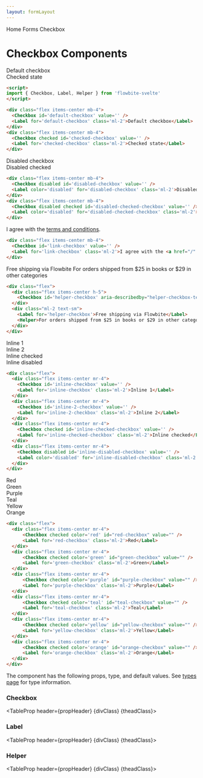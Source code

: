 ```yaml
---
layout: formLayout
---
```


<script>
  import Htwo from '../utils/Htwo.svelte'
  import ExampleDiv from '../utils/ExampleDiv.svelte'
  import TableProp from '../utils/TableProp.svelte'
  import TableDefaultRow from '../utils/TableDefaultRow.svelte'
  import { Checkbox, Label, Helper ,Breadcrumb, BreadcrumbItem } from "$lib/index"
  import { Home } from 'svelte-heros'
  import componentProps from '../props/Checkbox.json'
  import componentProps2 from '../props/Label.json'
  import componentProps3 from '../props/Helper.json'
  let items = componentProps.props
  let items2 = componentProps2.props
  let items3 = componentProps3.props

  let propHeader = ['Name', 'Type', 'Default']
  let divClass='w-full relative overflow-x-auto shadow-md sm:rounded-lg py-4'
  let theadClass ='text-xs text-gray-700 uppercase bg-gray-50 dark:bg-gray-700 dark:text-white'
</script>

<Breadcrumb>
  <BreadcrumbItem href="/" icon={Home} variation="solid">Home</BreadcrumbItem>
  <BreadcrumbItem href="/forms">Forms</BreadcrumbItem>
  <BreadcrumbItem>Checkbox</BreadcrumbItem>
</Breadcrumb>

<h1 class="text-3xl w-full dark:text-white py-8">Checkbox Components</h1>

<Htwo label="Examples" />

<ExampleDiv>
<div class="flex items-center mb-4">
  <Checkbox id='default-checkbox' value='' />
  <Label for='default-checkbox' class='ml-2'>Default checkbox</Label>
</div>
<div class="flex items-center mb-4">
  <Checkbox checked id='checked-checkbox' value='' />
  <Label for='checked-checkbox' class='ml-2'>Checked state</Label>
</div>
</ExampleDiv>

```html
<script>
import { Checkbox, Label, Helper } from 'flowbite-svelte'
</script>

<div class="flex items-center mb-4">
  <Checkbox id='default-checkbox' value='' />
  <Label for='default-checkbox' class='ml-2'>Default checkbox</Label>
</div>
<div class="flex items-center mb-4">
  <Checkbox checked id='checked-checkbox' value='' />
  <Label for='checked-checkbox' class='ml-2'>Checked state</Label>
</div>
```

<Htwo label="Disabled state" />

<ExampleDiv>
<div class="flex items-center mb-4">
<Checkbox disabled id='disabled-checkbox' value='' />
<Label color='disabled' for='disabled-checkbox' class='ml-2'>Disabled checkbox</Label>
</div>
<div class="flex items-center mb-4">
<Checkbox disabled checked id='disabled-checked-checkbox' value='' />
<Label color='disabled' for='disabled-checked-checkbox' class='ml-2'>Disabled checked</Label>
</div>
</ExampleDiv>

```html
<div class="flex items-center mb-4">
  <Checkbox disabled id='disabled-checkbox' value='' />
  <Label color='disabled' for='disabled-checkbox' class='ml-2'>Disabled checkbox</Label>
</div>
<div class="flex items-center mb-4">
  <Checkbox disabled checked id='disabled-checked-checkbox' value='' />
  <Label color='disabled' for='disabled-checked-checkbox' class='ml-2'>Disabled checked</Label>
</div>
```

<Htwo label="Checkbox with a link" />

<ExampleDiv>
<div class="flex items-center mb-4">
<Checkbox id='link-checkbox' value='' />
<Label for='link-checkbox' class='ml-2'>I agree with the <a href="/" class="text-blue-600 dark:text-blue-500 hover:underline">terms and conditions</a>.</Label>
</div>
</ExampleDiv>

```html
<div class="flex items-center mb-4">
  <Checkbox id='link-checkbox' value='' />
  <Label for='link-checkbox' class='ml-2'>I agree with the <a href="/" class="text-blue-600 dark:text-blue-500 hover:underline">terms and conditions</a>.</Label>
</div>
```

<Htwo label="Helper text" />

<ExampleDiv>
<div class="flex">
  <div class="flex items-center h-5">
    <Checkbox id='helper-checkbox' aria-describedby="helper-checkbox-text" value='' />
  </div>
  <div class="ml-2 text-sm">
    <Label for='helper-checkbox'>Free shipping via Flowbite</Label>
    <Helper>For orders shipped from $25 in books or $29 in other categories</Helper>
  </div>
</div>
</ExampleDiv>

```html
<div class="flex">
  <div class="flex items-center h-5">
    <Checkbox id='helper-checkbox' aria-describedby="helper-checkbox-text" value='' />
  </div>
  <div class="ml-2 text-sm">
    <Label for='helper-checkbox'>Free shipping via Flowbite</Label>
    <Helper>For orders shipped from $25 in books or $29 in other categories</Helper>
  </div>
</div>
```

<Htwo label="Inline" />

<ExampleDiv>
<div class="flex">
  <div class="flex items-center mr-4">
    <Checkbox id='inline-checkbox' value='' />
    <Label for='inline-checkbox' class='ml-2'>Inline 1</Label>
  </div>
  <div class="flex items-center mr-4">
    <Checkbox id='inline-2-checkbox' value='' />
    <Label for='inline-2-checkbox' class='ml-2'>Inline 2</Label>
  </div>
  <div class="flex items-center mr-4">
    <Checkbox checked id='inline-checked-checkbox' value='' />
    <Label for='inline-checked-checkbox' class='ml-2'>Inline checked</Label>
  </div>
  <div class="flex items-center mr-4">
    <Checkbox disabled id='inline-disabled-checkbox' value='' />
    <Label color='disabled' for='inline-disabled-checkbox' class='ml-2'>Inline disabled</Label>
  </div>
</div>
</ExampleDiv>

```html
<div class="flex">
  <div class="flex items-center mr-4">
    <Checkbox id='inline-checkbox' value='' />
    <Label for='inline-checkbox' class='ml-2'>Inline 1</Label>
  </div>
  <div class="flex items-center mr-4">
    <Checkbox id='inline-2-checkbox' value='' />
    <Label for='inline-2-checkbox' class='ml-2'>Inline 2</Label>
  </div>
  <div class="flex items-center mr-4">
    <Checkbox checked id='inline-checked-checkbox' value='' />
    <Label for='inline-checked-checkbox' class='ml-2'>Inline checked</Label>
  </div>
  <div class="flex items-center mr-4">
    <Checkbox disabled id='inline-disabled-checkbox' value='' />
    <Label color='disabled' for='inline-disabled-checkbox' class='ml-2'>Inline disabled</Label>
  </div>
</div>
```

<Htwo label="Colors" />

<ExampleDiv>
<div class="flex">
  <div class="flex items-center mr-4">
      <Checkbox checked color='red' id="red-checkbox" value="" />
      <Label for='red-checkbox' class='ml-2'>Red</Label>
  </div>
  <div class="flex items-center mr-4">
      <Checkbox checked color='green' id="green-checkbox" value="" />
      <Label for='green-checkbox' class='ml-2'>Green</Label>
  </div>
  <div class="flex items-center mr-4">
      <Checkbox checked color='purple' id="purple-checkbox" value="" />
      <Label for='purple-checkbox' class='ml-2'>Purple</Label>
  </div>
  <div class="flex items-center mr-4">
      <Checkbox checked color='teal' id="teal-checkbox" value="" />
      <Label for='teal-checkbox' class='ml-2'>Teal</Label>
  </div>
  <div class="flex items-center mr-4">
      <Checkbox checked color='yellow' id="yellow-checkbox" value="" />
      <Label for='yellow-checkbox' class='ml-2'>Yellow</Label>
  </div>
  <div class="flex items-center mr-4">
      <Checkbox checked color='orange' id="orange-checkbox" value="" />
      <Label for='orange-checkbox' class='ml-2'>Orange</Label>
  </div>
</div>
</ExampleDiv>

```html
<div class="flex">
  <div class="flex items-center mr-4">
      <Checkbox checked color='red' id="red-checkbox" value="" />
      <Label for='red-checkbox' class='ml-2'>Red</Label>
  </div>
  <div class="flex items-center mr-4">
      <Checkbox checked color='green' id="green-checkbox" value="" />
      <Label for='green-checkbox' class='ml-2'>Green</Label>
  </div>
  <div class="flex items-center mr-4">
      <Checkbox checked color='purple' id="purple-checkbox" value="" />
      <Label for='purple-checkbox' class='ml-2'>Purple</Label>
  </div>
  <div class="flex items-center mr-4">
      <Checkbox checked color='teal' id="teal-checkbox" value="" />
      <Label for='teal-checkbox' class='ml-2'>Teal</Label>
  </div>
  <div class="flex items-center mr-4">
      <Checkbox checked color='yellow' id="yellow-checkbox" value="" />
      <Label for='yellow-checkbox' class='ml-2'>Yellow</Label>
  </div>
  <div class="flex items-center mr-4">
      <Checkbox checked color='orange' id="orange-checkbox" value="" />
      <Label for='orange-checkbox' class='ml-2'>Orange</Label>
  </div>
</div>
```

<Htwo label="Props" />

<p>The component has the following props, type, and default values. See <a href="/pages/types">types 
 page</a> for type information.</p>

<h3>Checkbox</h3>

<TableProp header={propHeader} {divClass} {theadClass}>
  <TableDefaultRow items={items} rowState='hover' />
</TableProp>

<h3>Label</h3>

<TableProp header={propHeader} {divClass} {theadClass}>
  <TableDefaultRow items={items2} rowState='hover' />
</TableProp>

<h3>Helper</h3>

<TableProp header={propHeader} {divClass} {theadClass}>
  <TableDefaultRow items={items3} rowState='hover' />
</TableProp>
